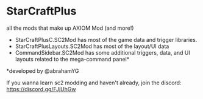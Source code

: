 # StarCraftPlus
all the mods that make up AXIOM Mod (and more!) 

* StarCraftPlusC.SC2Mod             has most of the game data and trigger libraries.
* StarCraftPlusLayouts.SC2Mod       has most of the layout/UI data
* CommandSidebar.SC2Mod             has some additional triggers, data, and UI layouts related to the mega-command panel*


*developed by @abrahamYG




If you wanna learn sc2 modding and haven't already, join the discord: https://discord.gg/FJjUhGw
